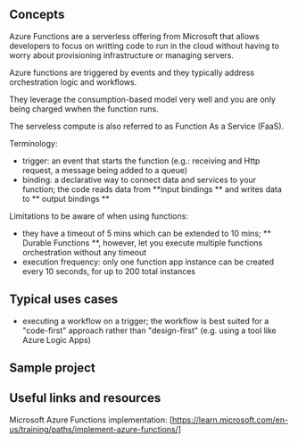 ## Concepts

Azure Functions are a serverless offering from Microsoft that allows developers to focus on writting code to run in the cloud without having to worry about provisioning infrastructure or managing servers.

Azure functions are triggered by events and they typically address orchestration logic and workflows.

They leverage the consumption-based model very well and you are only being charged wwhen the function runs.

The serveless compute is also referred to as Function As a Service (FaaS).

Terminology:

- trigger: an event that starts the function (e.g.: receiving and Http request, a message being added to a queue)
- binding: a declarative way to connect data and services to your function; the code reads data from **input bindings ** and writes data to ** output bindings **

Limitations to be aware of when using functions:

- they have a timeout of 5 mins which can be extended to 10 mins; ** Durable Functions **, however, let you execute multiple functions orchestration without any timeout
- execution frequency: only one function app instance can be created every 10 seconds, for up to 200 total instances

## Typical uses cases

- executing a workflow on a trigger; the workflow is best suited for a "code-first" approach rather than "design-first" (e.g. using a tool like Azure Logic Apps)

## Sample project

## Useful links and resources

Microsoft Azure Functions implementation: [https://learn.microsoft.com/en-us/training/paths/implement-azure-functions/]
